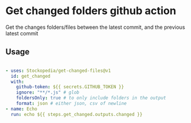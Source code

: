 # Get changed folders github action

Get the changes folders/files between the latest commit, and the previous latest commit

## Usage

```yaml

- uses: Stockopedia/get-changed-files@v1
  id: get_changed
  with:
    github-token: ${{ secrets.GITHUB_TOKEN }}
    ignore: "**/*.js" # glob
    foldersOnly: true # to only include folders in the output
    format: json # either json, csv of newline
- name: Echo
  run: echo ${{ steps.get_changed.outputs.changed }}
```
